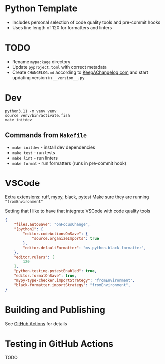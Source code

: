 # Python Template

* Includes personal selection of code quality tools and pre-commit hooks
* Uses line length of 120 for formatters and linters

# TODO
* Rename `mypackage` directory
* Update `pyproject.toml` with correct metadata
* Create `CHANGELOG.md` according to [KeepAChangelog.com](https://keepachangelog.com/) and start updating version in `__version__.py`

# Dev

```shell
python3.11 -m venv venv
source venv/bin/activate.fish
make initdev
```

## Commands from `Makefile`
* `make initdev` - install dev dependencies
* `make test` - run tests
* `make lint` - run linters
* `make format` - run formatters (runs in pre-commit hook)

# VSCode

Extra extensions: ruff, mypy, black, pytest
Make sure they are running `"fromEnvironment"`

Setting that I like to have that integrate VSCode with code quality tools
```json
{
    "files.autoSave": "onFocusChange",
    "[python]": {
        "editor.codeActionsOnSave": {
            "source.organizeImports": true
        },
        "editor.defaultFormatter": "ms-python.black-formatter",
    },
    "editor.rulers": [
        120
    ],
    "python.testing.pytestEnabled": true,
    "editor.formatOnSave": true,
    "mypy-type-checker.importStrategy": "fromEnvironment",
    "black-formatter.importStrategy": "fromEnvironment",
}
```

# Building and Publishing

See [GitHub Actions](https://docs.github.com/en/actions/automating-builds-and-tests/building-and-testing-python) for details

# Testing in GitHub Actions

TODO
